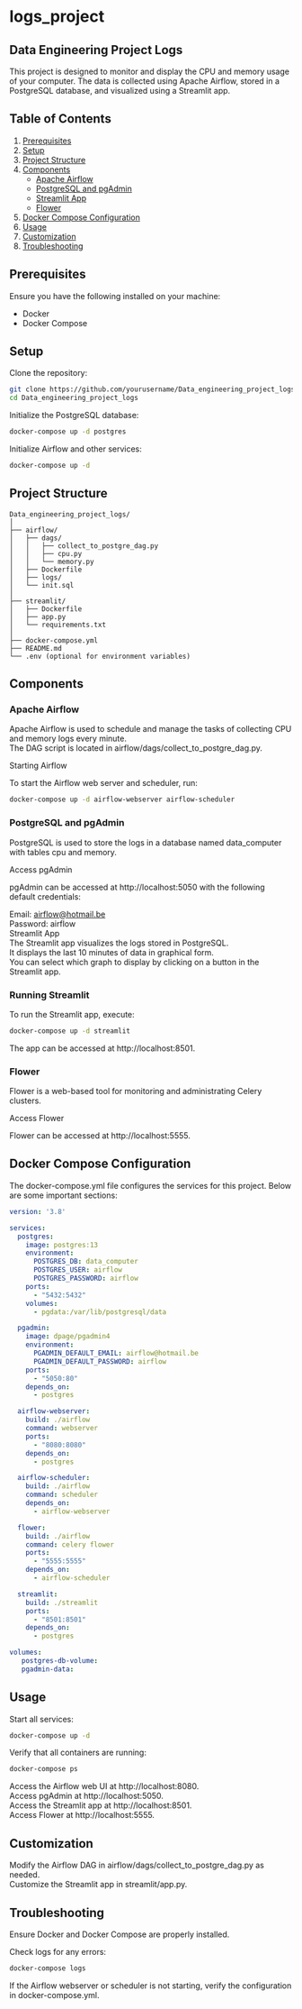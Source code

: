 # logs_project

## Data Engineering Project Logs

This project is designed to monitor and display the CPU and memory usage of your computer. The data is collected using Apache Airflow, stored in a PostgreSQL database, and visualized using a Streamlit app.

## Table of Contents
1. [Prerequisites](#prerequisites)
2. [Setup](#setup)
3. [Project Structure](#project-structure)
4. [Components](#components)
   - [Apache Airflow](#apache-airflow)
   - [PostgreSQL and pgAdmin](#postgresql-and-pgadmin)
   - [Streamlit App](#streamlit-app)
   - [Flower](#flower)
5. [Docker Compose Configuration](#docker-compose-configuration)
6. [Usage](#usage)
7. [Customization](#customization)
8. [Troubleshooting](#troubleshooting)

## Prerequisites

Ensure you have the following installed on your machine:

- Docker
- Docker Compose

## Setup

Clone the repository:

```sh
git clone https://github.com/yourusername/Data_engineering_project_logs.git
cd Data_engineering_project_logs
```
Initialize the PostgreSQL database:
```sh
docker-compose up -d postgres
```
Initialize Airflow and other services:
```sh
docker-compose up -d
```

## Project Structure
```
Data_engineering_project_logs/
│
├── airflow/
│   ├── dags/
│   │   ├── collect_to_postgre_dag.py
│   │   ├── cpu.py
│   │   └── memory.py
│   ├── Dockerfile
│   ├── logs/
│   └── init.sql
│
├── streamlit/
│   ├── Dockerfile
│   ├── app.py
│   └── requirements.txt
│
├── docker-compose.yml
├── README.md
└── .env (optional for environment variables)
```

## Components

### Apache Airflow  
Apache Airflow is used to schedule and manage the tasks of collecting CPU and memory logs every minute.  
The DAG script is located in airflow/dags/collect_to_postgre_dag.py.  

Starting Airflow  

To start the Airflow web server and scheduler, run:  
```sh
docker-compose up -d airflow-webserver airflow-scheduler
```
### PostgreSQL and pgAdmin  
PostgreSQL is used to store the logs in a database named data_computer with tables cpu and memory.  

Access pgAdmin  

pgAdmin can be accessed at http://localhost:5050 with the following default credentials:  

Email: airflow@hotmail.be  
Password: airflow  
Streamlit App  
The Streamlit app visualizes the logs stored in PostgreSQL.  
It displays the last 10 minutes of data in graphical form.  
You can select which graph to display by clicking on a button in the Streamlit app.  

### Running Streamlit  

To run the Streamlit app, execute:  
```sh
docker-compose up -d streamlit
```
The app can be accessed at http://localhost:8501.  

### Flower  
Flower is a web-based tool for monitoring and administrating Celery clusters.  

Access Flower  

Flower can be accessed at http://localhost:5555.  

## Docker Compose Configuration

The docker-compose.yml file configures the services for this project. Below are some important sections:  
```yaml
version: '3.8'

services:
  postgres:
    image: postgres:13
    environment:
      POSTGRES_DB: data_computer
      POSTGRES_USER: airflow
      POSTGRES_PASSWORD: airflow
    ports:
      - "5432:5432"
    volumes:
      - pgdata:/var/lib/postgresql/data

  pgadmin:
    image: dpage/pgadmin4
    environment:
      PGADMIN_DEFAULT_EMAIL: airflow@hotmail.be
      PGADMIN_DEFAULT_PASSWORD: airflow
    ports:
      - "5050:80"
    depends_on:
      - postgres

  airflow-webserver:
    build: ./airflow
    command: webserver
    ports:
      - "8080:8080"
    depends_on:
      - postgres

  airflow-scheduler:
    build: ./airflow
    command: scheduler
    depends_on:
      - airflow-webserver

  flower:
    build: ./airflow
    command: celery flower
    ports:
      - "5555:5555"
    depends_on:
      - airflow-scheduler

  streamlit:
    build: ./streamlit
    ports:
      - "8501:8501"
    depends_on:
      - postgres

volumes:
   postgres-db-volume:
   pgadmin-data:
```

## Usage

Start all services:  
```sh
docker-compose up -d
```
Verify that all containers are running:  

```sh
docker-compose ps
```
Access the Airflow web UI at http://localhost:8080.  
Access pgAdmin at http://localhost:5050.  
Access the Streamlit app at http://localhost:8501.  
Access Flower at http://localhost:5555.  
## Customization

Modify the Airflow DAG in airflow/dags/collect_to_postgre_dag.py as needed.  
Customize the Streamlit app in streamlit/app.py.  

## Troubleshooting

Ensure Docker and Docker Compose are properly installed.  

Check logs for any errors:  
```sh
docker-compose logs
```
If the Airflow webserver or scheduler is not starting, verify the configuration in docker-compose.yml.  